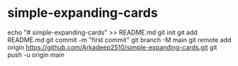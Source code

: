 # simple-expanding-cards
echo "# simple-expanding-cards" >> README.md
git init
git add README.md
git commit -m "first commit"
git branch -M main
git remote add origin https://github.com/Arkadeep2510/simple-expanding-cards.git
git push -u origin main
